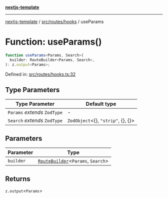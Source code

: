 [**nextjs-template**](README.md)

---

[nextjs-template](README.md) / [src/routes/hooks](src.routes.hooks.md) / useParams

# Function: useParams()

```ts
function useParams<Params, Search>(
  builder: RouteBuilder<Params, Search>,
): z.output<Params>;
```

Defined in: [src/routes/hooks.ts:32](https://github.com/mariolim96/Easy-Check-In/blob/e840a4393cceae48bed5204292fc61d73f9f5dbb/src/routes/hooks.ts#L32)

## Type Parameters

| Type Parameter               | Default type                               |
| ---------------------------- | ------------------------------------------ |
| `Params` _extends_ `ZodType` | -                                          |
| `Search` _extends_ `ZodType` | `ZodObject`\<\{\}, `"strip"`, \{\}, \{\}\> |

## Parameters

| Parameter | Type                                                                                   |
| --------- | -------------------------------------------------------------------------------------- |
| `builder` | [`RouteBuilder`](src.routes.makeRoute.TypeAlias.RouteBuilder.md)\<`Params`, `Search`\> |

## Returns

`z.output`\<`Params`\>
